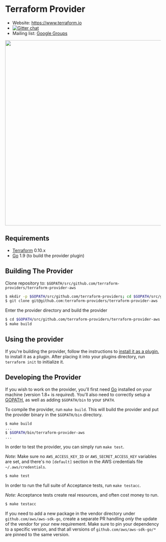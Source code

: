 Terraform Provider
==================

- Website: https://www.terraform.io
- [![Gitter chat](https://badges.gitter.im/hashicorp-terraform/Lobby.png)](https://gitter.im/hashicorp-terraform/Lobby)
- Mailing list: [Google Groups](http://groups.google.com/group/terraform-tool)

<img src="https://cdn.rawgit.com/hashicorp/terraform-website/master/content/source/assets/images/logo-hashicorp.svg" width="600px">

Requirements
------------

-	[Terraform](https://www.terraform.io/downloads.html) 0.10.x
-	[Go](https://golang.org/doc/install) 1.9 (to build the provider plugin)

Building The Provider
---------------------

Clone repository to: `$GOPATH/src/github.com/terraform-providers/terraform-provider-aws`

```sh
$ mkdir -p $GOPATH/src/github.com/terraform-providers; cd $GOPATH/src/github.com/terraform-providers
$ git clone git@github.com:terraform-providers/terraform-provider-aws
```

Enter the provider directory and build the provider

```sh
$ cd $GOPATH/src/github.com/terraform-providers/terraform-provider-aws
$ make build
```

Using the provider
----------------------
If you're building the provider, follow the instructions to [install it as a plugin.](https://www.terraform.io/docs/plugins/basics.html#installing-a-plugin) to install it as a plugin. After placing it into your plugins directory,  run `terraform init` to initialize it.

Developing the Provider
---------------------------

If you wish to work on the provider, you'll first need [Go](http://www.golang.org) installed on your machine (version 1.8+ is *required*). You'll also need to correctly setup a [GOPATH](http://golang.org/doc/code.html#GOPATH), as well as adding `$GOPATH/bin` to your `$PATH`.

To compile the provider, run `make build`. This will build the provider and put the provider binary in the `$GOPATH/bin` directory.

```sh
$ make build
...
$ $GOPATH/bin/terraform-provider-aws
...
```

In order to test the provider, you can simply run `make test`.

*Note:* Make sure no `AWS_ACCESS_KEY_ID` or `AWS_SECRET_ACCESS_KEY` variables are set, and there's no `[default]` section in the AWS credentials file `~/.aws/credentials`.

```sh
$ make test
```

In order to run the full suite of Acceptance tests, run `make testacc`.

*Note:* Acceptance tests create real resources, and often cost money to run.

```sh
$ make testacc
```

If you need to add a new package in the vendor directory under `github.com/aws/aws-sdk-go`, create a separate PR handling _only_ the update of the vendor for your new requirement. Make sure to pin your dependency to a specific version, and that all versions of `github.com/aws/aws-sdk-go/*` are pinned to the same version.
